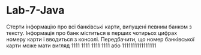 # Lab-7-Java
Стерти інформацію про всі банківські карти, випущені певним банком з тексту. Інформація про банк міститься в перших чотирьох цифрах номеру карти і вводиться з консолі. Передбачити, що номер банківської карти може мати вигляд 1111 1111 1111 1111 або 1111111111111111

